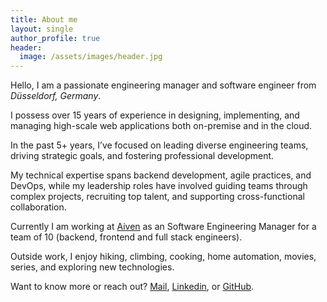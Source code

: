 ```yaml
---
title: About me
layout: single
author_profile: true
header:
  image: /assets/images/header.jpg
---
```

Hello, I am a passionate engineering manager and software engineer from *Düsseldorf, Germany*.

I possess over 15 years of experience in designing, implementing, and managing high-scale web applications both on-premise and in the cloud. 

In the past 5+ years, I’ve focused on leading diverse engineering teams, driving strategic goals, and fostering professional development. 

My technical expertise spans backend development, agile practices, and DevOps, while my leadership roles have involved guiding teams through complex projects, recruiting top talent, and supporting cross-functional collaboration. 

Currently I am working at [Aiven](https://aiven.io) as an Software Engineering Manager for a team of 10 (backend, frontend and full stack engineers).

Outside work, I enjoy hiking, climbing, cooking, home automation, movies, series, and exploring new technologies.

Want to know more or reach out? [Mail](mailto:mail@philipp-wimmers.de), [Linkedin](https://www.linkedin.com/in/philipp-wimmers/), or [GitHub](https://github.com/pwimmers).
